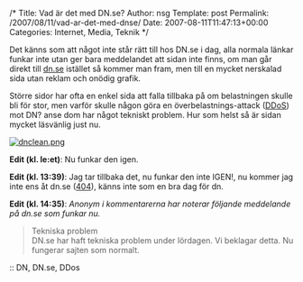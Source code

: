 /*
 Title: Vad är det med DN.se?
 Author: nsg
 Template: post
 Permalink: /2007/08/11/vad-ar-det-med-dnse/
 Date: 2007-08-11T11:47:13+00:00
 Categories: Internet, Media, Teknik
*/
<p>Det känns som att något inte står rätt till hos DN.se i dag, alla normala länkar funkar inte utan ger bara meddelandet att sidan inte finns, om man går direkt till <a href="http://www.dn.se">dn.se</a> istället så kommer man fram, men till en mycket nerskalad sida utan reklam och onödig grafik.</p>
<p>Större sidor har ofta en enkel sida att falla tillbaka på om belastningen skulle bli för stor, men varför skulle någon göra en överbelastnings-attack (<a href="http://sv.wikipedia.org/wiki/DDoS">DDoS</a>) mot DN? anse dom har något tekniskt problem. Hur som helst så är sidan mycket läsvänlig just nu.</p>
<p><a href="http://www.dn.se/polopoly.jsp%3Fd=2916&amp;a=679457.html"><img src="http://junkpile.se/%7Es/wp/wp-content/uploads/2007/08/dnclean.png" alt="dnclean.png" /></a></p>
<p><strong>Edit (kl. le:et)</strong>: Nu funkar den igen.</p>
<p><strong>Edit (kl. 13:39)</strong>: Jag tar tillbaka det, nu funkar den inte IGEN!, nu kommer jag inte ens åt dn.se (<a href="http://sv.wikipedia.org/wiki/404_error">404</a>), känns inte som en bra dag för dn.</p>
<p><strong>Edit (kl. 14:35)</strong>: <em>Anonym i kommentarerna har noterar följande meddelande på dn.se som funkar nu.</em></p>
<blockquote><p><span class="h5">Tekniska problem</span><br />
DN.se har haft tekniska problem under lördagen. Vi beklagar detta. Nu fungerar sajten som normalt.</p>
<p><span class="text"></span></p></blockquote>
<p>:: DN, DN.se, DDos</p>
<small></small>